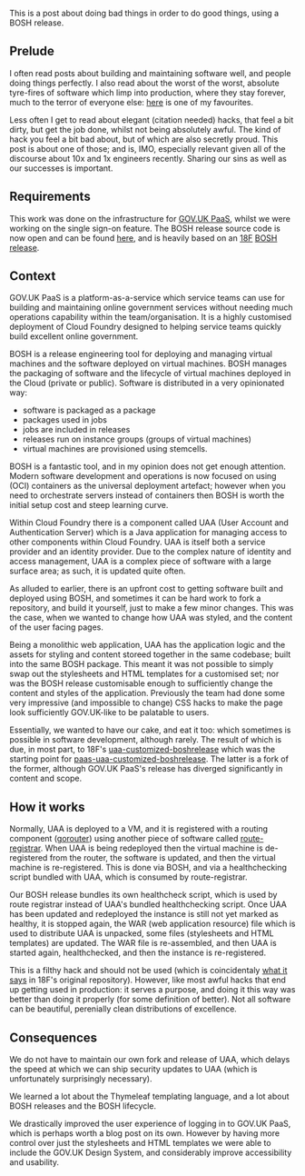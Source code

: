 This is a post about doing bad things in order to do good things, using a BOSH
release.

## Prelude

I often read  posts about building and maintaining software well, and people
doing things perfectly. I also read about the worst of the worst, absolute
tyre-fires of software which limp into production, where they stay forever,
much to the terror of everyone else:
[here](https://gyrovague.com/2015/07/29/crashes-only-on-wednesdays/) is one of
my favourites.

Less often I get to read about elegant (citation needed) hacks, that feel a bit
dirty, but get the job done, whilst not being absolutely awful. The kind of
hack you feel a bit bad about, but of which are also secretly proud. This post
is about one of those; and is, IMO, especially relevant given all of the
discourse about 10x and 1x engineers recently. Sharing our sins as well as our
successes is important.

## Requirements

This work was done on the infrastructure for [GOV.UK
PaaS](https://www.cloud.service.gov.uk/), whilst we were working on the single
sign-on feature.  The BOSH release source code is now open and can be found
[here](https://github.com/alphagov/paas-uaa-customized-boshrelease), and is
heavily based on an [18F](https://18f.gsa.gov/) [BOSH
release](https://github.com/18F/uaa-customized-boshrelease).

## Context

GOV.UK PaaS is a platform-as-a-service which service teams can use for building
and maintaining online government services without needing much operations
capability within the team/organisation. It is a highly customised deployment
of Cloud Foundry designed to helping service teams quickly build excellent
online government.

BOSH is a release engineering tool for deploying and managing virtual machines
and the software deployed on virtual machines. BOSH manages the packaging of
software and the lifecycle of virtual machines deployed in the Cloud (private
or public). Software is distributed in a very opinionated way:

- software is packaged as a package
- packages used in jobs
- jobs are included in releases
- releases run on instance groups (groups of virtual machines)
- virtual machines are provisioned using stemcells.

BOSH is a fantastic tool, and in my opinion does not get enough attention.
Modern software development and operations is now focused on using (OCI)
containers as the universal deployment artefact; however when you need to
orchestrate servers instead of containers then BOSH is worth the initial setup
cost and steep learning curve.

Within Cloud Foundry there is a component called UAA (User Account and
Authentication Server) which is a Java application for managing access to other
components within Cloud Foundry. UAA is itself both a service provider and an
identity provider. Due to the complex nature of identity and access management,
UAA is a complex piece of software with a large surface area; as such, it is
updated quite often.

As alluded to earlier, there is an upfront cost to getting software built and
deployed using BOSH, and sometimes it can be hard work to fork a repository,
and build it yourself, just to make a few minor changes. This was the case,
when we wanted to change how UAA was styled, and the content of the user facing
pages.

Being a monolithic web application, UAA has the application logic and the
assets for styling and content storeed together in the same codebase; built
into the same BOSH package. This meant it was not possible to simply swap out
the stylesheets and HTML templates for a customised set; nor was the BOSH
release customisable enough to sufficiently change the content and styles of
the application. Previously the team had done some very impressive (and
impossible to change) CSS hacks to make the page look sufficiently GOV.UK-like
to be palatable to users.

Essentially, we wanted to have our cake, and eat it too: which sometimes is
possible in software development, although rarely. The result of which is due,
in most part, to 18F's
[uaa-customized-boshrelease](https://github.com/18F/uaa-customized-boshrelease)
which was the starting point for
[paas-uaa-customized-boshrelease](https://github.com/alphagov/paas-uaa-customized-boshrelease).
The latter is a fork of the former, although GOV.UK PaaS's release has diverged
significantly in content and scope.

## How it works

Normally, UAA is deployed to a VM, and it is registered with a routing
component
([gorouter](https://docs.cloudfoundry.org/concepts/architecture/router.html))
using another piece of software called
[route-registrar](https://github.com/cloudfoundry/route-registrar). When UAA is
being redeployed then the virtual machine is de-registered from the router, the
software is updated, and then the virtual machine is re-registered. This is
done via BOSH, and via a healthchecking script bundled with UAA, which is
consumed by route-registrar.

Our BOSH release bundles its own healthcheck script, which is used by route
registrar instead of UAA's bundled healthchecking script. Once UAA has been
updated and redeployed the instance is still not yet marked as healthy, it is
stopped again, the WAR (web application resource) file which is used to
distribute UAA is unpacked, some files (stylesheets and HTML templates) are
updated. The WAR file is re-assembled, and then UAA is started again,
healthchecked, and then the instance is re-registered.

This is a filthy hack and should not be used (which is coincidentaly [what it
says](https://github.com/18F/uaa-customized-boshrelease/blob/master/jobs/uaa-customized/templates/pre-start#L4)
in 18F's original repository). However, like most awful hacks that end up
getting used in production: it serves a purpose, and doing it this way was
better than doing it properly (for some definition of better). Not all software
can be beautiful, perenially clean distributions of excellence. 

## Consequences

We do not have to maintain our own fork and release of UAA, which delays the
speed at which we can ship security updates to UAA (which is unfortunately
surprisingly necessary).

We learned a lot about the Thymeleaf templating language, and a lot about BOSH
releases and the BOSH lifecycle.

We drastically improved the user experience of logging in to GOV.UK PaaS, which
is perhaps worth a blog post on its own. However by having more control over
just the stylesheets and HTML templates we were able to include the GOV.UK
Design System, and considerably improve accessibility and usability.
